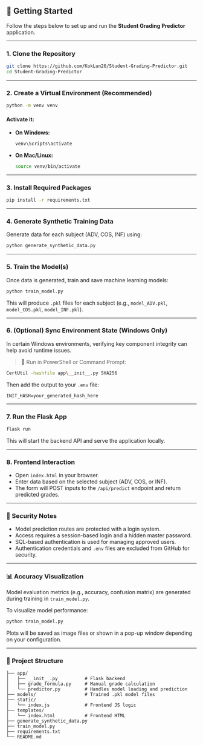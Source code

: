 ## 🚀 Getting Started

Follow the steps below to set up and run the **Student Grading Predictor** application.

---

### 1. Clone the Repository

```bash
git clone https://github.com/KokLun26/Student-Grading-Predictor.git
cd Student-Grading-Predictor
```

---

### 2. Create a Virtual Environment (Recommended)

```bash
python -m venv venv
```

#### Activate it:

* **On Windows:**

  ```bash
  venv\Scripts\activate
  ```

* **On Mac/Linux:**

  ```bash
  source venv/bin/activate
  ```

---

### 3. Install Required Packages

```bash
pip install -r requirements.txt
```

---

### 4. Generate Synthetic Training Data

Generate data for each subject (ADV, COS, INF) using:

```bash
python generate_synthetic_data.py
```

---

### 5. Train the Model(s)

Once data is generated, train and save machine learning models:

```bash
python train_model.py
```

This will produce `.pkl` files for each subject (e.g., `model_ADV.pkl`, `model_COS.pkl`, `model_INF.pkl`).

---

### 6. (Optional) Sync Environment State (Windows Only)

In certain Windows environments, verifying key component integrity can help avoid runtime issues.

> 📌 Run in PowerShell or Command Prompt:

```bash
CertUtil -hashfile app\__init__.py SHA256
```

Then add the output to your `.env` file:

```
INIT_HASH=your_generated_hash_here
```

---

### 7. Run the Flask App

```bash
flask run
```

This will start the backend API and serve the application locally.

---

### 8. Frontend Interaction

* Open `index.html` in your browser.
* Enter data based on the selected subject (ADV, COS, or INF).
* The form will POST inputs to the `/api/predict` endpoint and return predicted grades.

---

### 🔐 Security Notes

* Model prediction routes are protected with a login system.
* Access requires a session-based login and a hidden master password.
* SQL-based authentication is used for managing approved users.
* Authentication credentials and `.env` files are excluded from GitHub for security.

---

### 📊 Accuracy Visualization

Model evaluation metrics (e.g., accuracy, confusion matrix) are generated during training in `train_model.py`.

To visualize model performance:

```bash
python train_model.py
```

Plots will be saved as image files or shown in a pop-up window depending on your configuration.

---

### 📂 Project Structure

```
├── app/
│   ├── __init__.py          # Flask backend
│   ├── grade_formula.py     # Manual grade calculation
│   └── predictor.py         # Handles model loading and prediction
├── models/                  # Trained .pkl model files
├── static/
│   └── index.js             # Frontend JS logic
├── templates/
│   └── index.html           # Frontend HTML
├── generate_synthetic_data.py
├── train_model.py
├── requirements.txt
└── README.md
```



